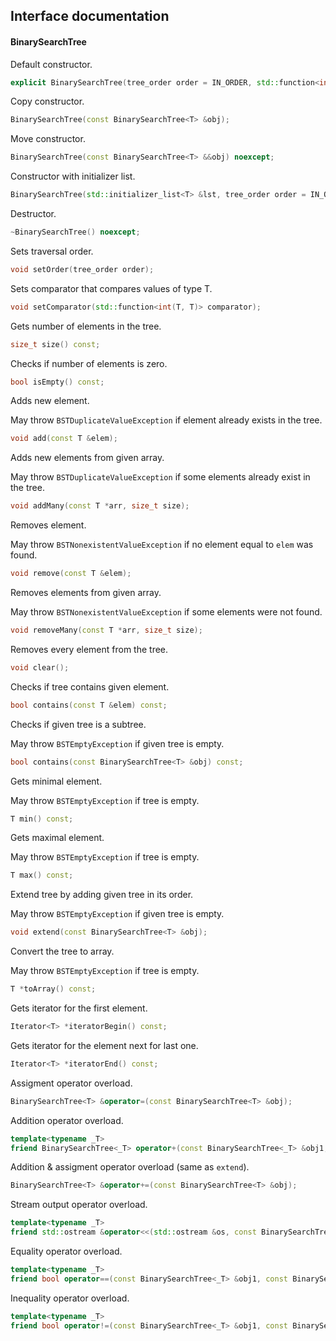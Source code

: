 ## Interface documentation
#### BinarySearchTree


Default constructor.
```c++
explicit BinarySearchTree(tree_order order = IN_ORDER, std::function<int(T, T)> comparator = defaultCompare);
```


Copy constructor.
```c++
BinarySearchTree(const BinarySearchTree<T> &obj);
```


Move constructor.
```c++
BinarySearchTree(const BinarySearchTree<T> &&obj) noexcept;
```


Constructor with initializer list.
```c++
BinarySearchTree(std::initializer_list<T> &lst, tree_order order = IN_ORDER, std::function<int(T, T)> comparator = defaultCompare);
```


Destructor.
```c++
~BinarySearchTree() noexcept;
```


Sets traversal order.
```c++
void setOrder(tree_order order);
```


Sets comparator that compares values of type T.
```c++
void setComparator(std::function<int(T, T)> comparator);
```


Gets number of elements in the tree.
```c++
size_t size() const;
```


Checks if number of elements is zero.
```c++
bool isEmpty() const;
```


Adds new element.

May throw `BSTDuplicateValueException` if element already exists in the tree.
```c++
void add(const T &elem);
```


Adds new elements from given array.

May throw `BSTDuplicateValueException` if some elements already exist in the tree.
```c++
void addMany(const T *arr, size_t size);
```


Removes element.

May throw `BSTNonexistentValueException` if no element equal to `elem` was found.
```c++
void remove(const T &elem);
```
    

Removes elements from given array.

May throw `BSTNonexistentValueException` if some elements were not found.
```c++
void removeMany(const T *arr, size_t size);
```


Removes every element from the tree.
```c++
void clear();
```
    
    
Checks if tree contains given element.
```c++
bool contains(const T &elem) const;
```


Checks if given tree is a subtree.

May throw `BSTEmptyException` if given tree is empty.
```c++
bool contains(const BinarySearchTree<T> &obj) const;
```


Gets minimal element.

May throw `BSTEmptyException` if tree is empty.
```c++
T min() const;
```


Gets maximal element.

May throw `BSTEmptyException` if tree is empty.
```c++
T max() const;
```


Extend tree by adding given tree in its order.

May throw `BSTEmptyException` if given tree is empty.
```c++
void extend(const BinarySearchTree<T> &obj);
```


Convert the tree to array.

May throw `BSTEmptyException` if tree is empty.
```c++
T *toArray() const;
```


Gets iterator for the first element.
```c++
Iterator<T> *iteratorBegin() const;
```
    

Gets iterator for the element next for last one.
```c++
Iterator<T> *iteratorEnd() const;
```


Assigment operator overload.
```c++
BinarySearchTree<T> &operator=(const BinarySearchTree<T> &obj);
```


Addition operator overload.
```c++
template<typename _T>
friend BinarySearchTree<_T> operator+(const BinarySearchTree<_T> &obj1, const BinarySearchTree<_T> &obj2);
```


Addition & assigment operator overload (same as `extend`).
```c++
BinarySearchTree<T> &operator+=(const BinarySearchTree<T> &obj);
```


Stream output operator overload.
```c++
template<typename _T>
friend std::ostream &operator<<(std::ostream &os, const BinarySearchTree<_T> &obj);
```


Equality operator overload.
```c++
template<typename _T>
friend bool operator==(const BinarySearchTree<_T> &obj1, const BinarySearchTree<_T> &obj2);
```


Inequality operator overload.
```c++
template<typename _T>
friend bool operator!=(const BinarySearchTree<_T> &obj1, const BinarySearchTree <_T> &obj2)
```